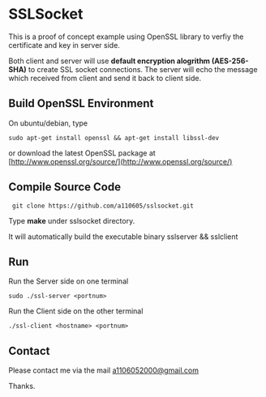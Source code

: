 # SSLSocket

This is a proof of concept example using OpenSSL library to verfiy the certificate and key in server side. 

Both client and server will use **default encryption alogrithm (AES-256-SHA)** to create SSL socket connections.
The server will echo the message which received from client and send it back to client side.

## Build OpenSSL Environment
On ubuntu/debian, type 

```	
sudo apt-get install openssl && apt-get install libssl-dev
```

or download the latest OpenSSL package at [http://www.openssl.org/source/](http://www.openssl.org/source/)


## Compile Source Code
 
 ```
  git clone https://github.com/a110605/sslsocket.git
 ```
  Type **make** under sslsocket directory.
  
  It will automatically build the executable binary sslserver && sslclient


## Run
Run the Server side on one terminal

	sudo ./ssl-server <portnum>
 
Run the Client side on the other terminal

	./ssl-client <hostname> <portnum>

## Contact
Please contact me via the mail [a1106052000@gmail.com](a1106052000@gmail.com)

Thanks.
